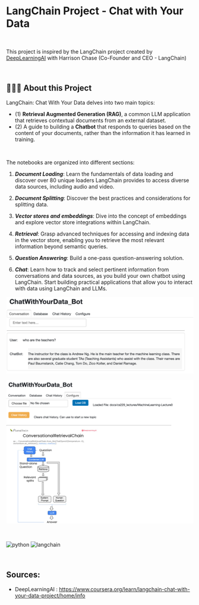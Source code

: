 # LangChain Project - Chat with Your Data

&nbsp; 

This project is inspired by the LangChain project created by [DeepLearningAI](https://www.coursera.org/learn/langchain-chat-with-your-data-project/home/info) with 
Harrison Chase (Co-Founder and CEO - LangChain)

&nbsp; 

## 👨🏻‍💻 **About this Project**
LangChain: Chat With Your Data delves into two main topics: 
- (1) **Retrieval Augmented Generation (RAG)**, a common LLM application that retrieves contextual documents from an external dataset.
- (2) A guide to building a **Chatbot** that responds to queries based on the content of your documents, rather than the information it has learned in training.

&nbsp; 

The notebooks are organized into different sections:

1. ***Document Loading***: Learn the fundamentals of data loading and discover over 80 unique loaders LangChain provides to access diverse data sources, including audio and video.   

2. ***Document Splitting***: Discover the best practices and considerations for splitting data.  

3. ***Vector stores and embeddings***: Dive into the concept of embeddings and explore vector store integrations within LangChain.  
 
4. ***Retrieval***: Grasp advanced techniques for accessing and indexing data in the vector store, enabling you to retrieve the most relevant information beyond semantic queries.   

5. ***Question Answering***: Build a one-pass question-answering solution.   

6. ***Chat***: Learn how to track and select pertinent information from conversations and data sources, as you build your own chatbot using LangChain. Start building practical applications that allow you to interact with data using LangChain and LLMs.


<p align="center">
    <img src="img/chat_prewiew_1.png" alt="chat-prewiew-1" width="600"/>
</p>

<p align="center">
    <img src="img/chat_prewiew_2.png" alt="chat-prewiew-1" width="600"/>
</p>

&nbsp; 

![python](https://img.shields.io/badge/Python-14354C?style=for-the-badge&logo=python&logoColor=white)
![langchain](https://img.shields.io/badge/Langchain-14354C?style=for-the-badge)


&nbsp; 

## **Sources:**
- DeepLearningAI : https://www.coursera.org/learn/langchain-chat-with-your-data-project/home/info
